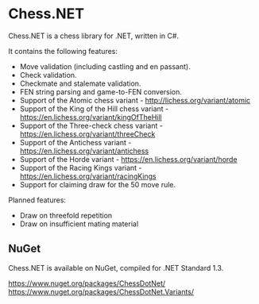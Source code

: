 Chess.NET
=
Chess.NET is a chess library for .NET, written in C#.

It contains the following features:

 - Move validation (including castling and en passant).
 - Check validation.
 - Checkmate and stalemate validation.
 - FEN string parsing and game-to-FEN conversion.
 - Support of the Atomic chess variant - http://lichess.org/variant/atomic
 - Support of the King of the Hill chess variant - https://en.lichess.org/variant/kingOfTheHill
 - Support of the Three-check chess variant - https://en.lichess.org/variant/threeCheck
 - Support of the Antichess variant - https://en.lichess.org/variant/antichess
 - Support of the Horde variant - https://en.lichess.org/variant/horde
 - Support of the Racing Kings variant - https://en.lichess.org/variant/racingKings
 - Support for claiming draw for the 50 move rule.

Planned features:

 - Draw on threefold repetition
 - Draw on insufficient mating material

## NuGet

Chess.NET is available on NuGet, compiled for .NET Standard 1.3.

https://www.nuget.org/packages/ChessDotNet/
https://www.nuget.org/packages/ChessDotNet.Variants/


